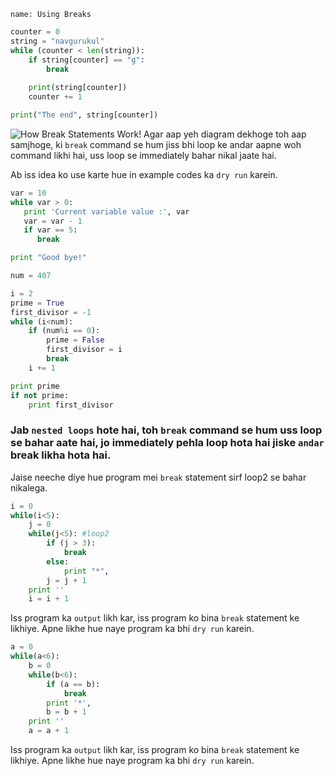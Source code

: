```ngMeta
name: Using Breaks
```

<!-- TODO Aap pehle iss video ko dekhein `break` command ka loop mei kaam samajhne ke liye. Iss understanding ko use kar kar, humein aage likhe hue code ka dry run karna hai. -->

```python
counter = 0
string = "navgurukul"
while (counter < len(string)):
    if string[counter] == "g":
        break
    
    print(string[counter])
    counter += 1

print("The end", string[counter])
```


![How Break Statements Work!](assets/how-break-statement-works.jpg)
Agar aap yeh diagram dekhoge toh aap samjhoge, ki `break` command se hum jiss bhi loop ke andar aapne woh command likhi hai, uss loop se immediately bahar nikal jaate hai.

Ab iss idea ko use karte hue in example codes ka `dry run` karein.

```python
var = 10
while var > 0:              
   print 'Current variable value :', var
   var = var - 1
   if var == 5:
      break

print "Good bye!"
```

```python
num = 407

i = 2
prime = True
first_divisor = -1
while (i<num):
    if (num%i == 0):
        prime = False
        first_divisor = i
        break
    i += 1

print prime
if not prime:
    print first_divisor
```

### Jab `nested loops` hote hai, toh `break` command se hum uss loop se bahar aate hai, jo immediately pehla loop hota hai jiske `andar` break likha hota hai.

Jaise neeche diye hue program mei `break` statement sirf loop2 se bahar nikalega.

```python
i = 0
while(i<5):
    j = 0
    while(j<5): #loop2
        if (j > 3): 
            break 
        else:
            print "*", 
        j = j + 1    
    print ''
    i = i + 1
```
Iss program ka `output` likh kar, iss program ko bina `break` statement ke likhiye.
Apne likhe hue naye program ka bhi `dry run` karein.

```python
a = 0
while(a<6):
    b = 0
    while(b<6):
        if (a == b):
            break
        print '*',
        b = b + 1
    print ''
    a = a + 1
```
Iss program ka `output` likh kar, iss program ko bina `break` statement ke likhiye.
Apne likhe hue naye program ka bhi `dry run` karein.